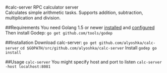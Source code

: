 #calc-server
RPC calculator server  
Calculates simple arithmetic tasks. Supports addition, subtraction, multiplication and division.

##Requirements
You need Golang 1.5 or newer [installed](https://golang.org/doc/install) and [configured](https://golang.org/doc/code.html)
Then install Godep:
`go get github.com/tools/godep`

##Installation
Download calc-server:
`go get github.com/alyoshka/calc-server`
`cd $GOPATH/src/github.com/alyoshka/calc-server`
Install
`godep go install`

##Usage
`calc-server`
You might specify host and port to listen
`calc-server -host localhost:8081`
